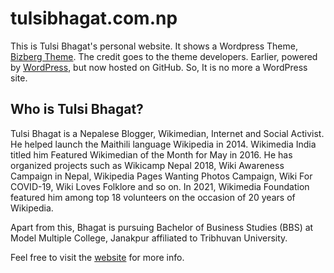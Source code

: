 # tulsibhagat.com.np
This is Tulsi Bhagat's personal website. It shows a Wordpress Theme, <a href="https://bizbergthemes.com/" target="_blank" rel="noopener">Bizberg Theme</a>. The credit goes to the theme developers. Earlier, powered by <a href="https://wordpress.com/" target="_blank" rel="noopener">WordPress</a>, but now hosted on GitHub. So, It is no more a WordPress site.

## Who is Tulsi Bhagat?
Tulsi Bhagat is a Nepalese Blogger, Wikimedian, Internet and Social Activist. He helped launch the Maithili language Wikipedia in 2014. Wikimedia India titled him Featured Wikimedian of the Month for May in 2016. He has organized projects such as Wikicamp Nepal 2018, Wiki Awareness Campaign in Nepal, Wikipedia Pages Wanting Photos Campaign, Wiki For COVID-19, Wiki Loves Folklore and so on. In 2021, Wikimedia Foundation featured him among top 18 volunteers on the occasion of 20 years of Wikipedia.

Apart from this, Bhagat is pursuing Bachelor of Business Studies (BBS) at Model Multiple College, Janakpur affiliated to Tribhuvan University.

Feel free to visit the <a href="https://tulsibhagat.com.np/" target="_blank" rel="noopener">website</a> for more info.
